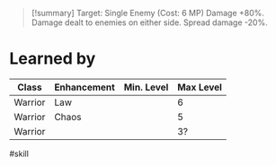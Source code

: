 >[!summary]
>Target: Single Enemy (Cost: 6 MP)
>Damage +80%.
>Damage dealt to enemies on either side.
>Spread damage -20%.
# Learned by
| Class   | Enhancement | Min. Level | Max Level |
| ------- | ----------- | ---------- | --------- |
| Warrior | Law         |            | 6         |
| Warrior | Chaos       |            | 5         |
| Warrior |             |            | 3?        | 

#skill 